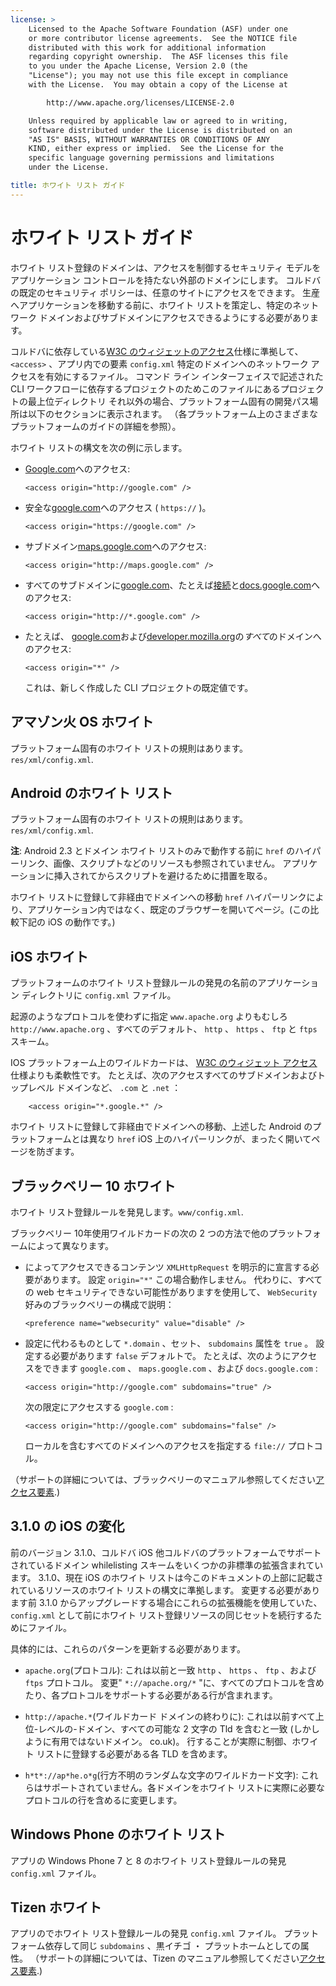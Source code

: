 ```yaml
---
license: >
    Licensed to the Apache Software Foundation (ASF) under one
    or more contributor license agreements.  See the NOTICE file
    distributed with this work for additional information
    regarding copyright ownership.  The ASF licenses this file
    to you under the Apache License, Version 2.0 (the
    "License"); you may not use this file except in compliance
    with the License.  You may obtain a copy of the License at

        http://www.apache.org/licenses/LICENSE-2.0

    Unless required by applicable law or agreed to in writing,
    software distributed under the License is distributed on an
    "AS IS" BASIS, WITHOUT WARRANTIES OR CONDITIONS OF ANY
    KIND, either express or implied.  See the License for the
    specific language governing permissions and limitations
    under the License.

title: ホワイト リスト ガイド
---
```


# ホワイト リスト ガイド

ホワイト リスト登録のドメインは、アクセスを制御するセキュリティ モデルをアプリケーション コントロールを持たない外部のドメインにします。 コルドバの既定のセキュリティ ポリシーは、任意のサイトにアクセスをできます。 生産へアプリケーションを移動する前に、ホワイト リストを策定し、特定のネットワーク ドメインおよびサブドメインにアクセスできるようにする必要があります。

コルドバに依存している[W3C のウィジェットのアクセス][1]仕様に準拠して、 `<access>` 、アプリ内での要素 `config.xml` 特定のドメインへのネットワーク アクセスを有効にするファイル。 コマンド ライン インターフェイスで記述された CLI ワークフローに依存するプロジェクトのためこのファイルにあるプロジェクトの最上位ディレクトリ それ以外の場合、プラットフォーム固有の開発パス場所は以下のセクションに表示されます。 （各プラットフォーム上のさまざまなプラットフォームのガイドの詳細を参照）。

 [1]: http://www.w3.org/TR/widgets-access/

ホワイト リストの構文を次の例に示します。

*   [Google.com][2]へのアクセス:
    
        <access origin="http://google.com" />
        

*   安全な[google.com][3]へのアクセス ( `https://` )。
    
        <access origin="https://google.com" />
        

*   サブドメイン[maps.google.com][4]へのアクセス:
    
        <access origin="http://maps.google.com" />
        

*   すべてのサブドメインに[google.com][2]、たとえば[接続][5]と[docs.google.com][6]へのアクセス:
    
        <access origin="http://*.google.com" />
        

*   たとえば、 [google.com][2]および[developer.mozilla.org][7]の*すべて*のドメインへのアクセス:
    
        <access origin="*" />
        
    
    これは、新しく作成した CLI プロジェクトの既定値です。

 [2]: http://google.com
 [3]: https://google.com
 [4]: http://maps.google.com
 [5]: http://mail.google.com
 [6]: http://docs.google.com
 [7]: http://developer.mozilla.org

## アマゾン火 OS ホワイト

プラットフォーム固有のホワイト リストの規則はあります。`res/xml/config.xml`.

## Android のホワイト リスト

プラットフォーム固有のホワイト リストの規則はあります。`res/xml/config.xml`.

**注**: Android 2.3 とドメイン ホワイト リストのみで動作する前に `href` のハイパーリンク、画像、スクリプトなどのリソースも参照されていません。 アプリケーションに挿入されてからスクリプトを避けるために措置を取る。

ホワイト リストに登録して非経由でドメインへの移動 `href` ハイパーリンクにより、アプリケーション内ではなく、既定のブラウザーを開いてページ。(この比較下記の iOS の動作です。)

## iOS ホワイト

プラットフォームのホワイト リスト登録ルールの発見の名前のアプリケーション ディレクトリに `config.xml` ファイル。

起源のようなプロトコルを使わずに指定 `www.apache.org` よりもむしろ `http://www.apache.org` 、すべてのデフォルト、 `http` 、 `https` 、 `ftp` と `ftps` スキーム。

IOS プラットフォーム上のワイルドカードは、 [W3C のウィジェット アクセス][1]仕様よりも柔軟性です。 たとえば、次のアクセスすべてのサブドメインおよびトップレベル ドメインなど、 `.com` と `.net` ：

        <access origin="*.google.*" />
    

ホワイト リストに登録して非経由でドメインへの移動、上述した Android のプラットフォームとは異なり `href` iOS 上のハイパーリンクが、まったく開いてページを防ぎます。

## ブラックベリー 10 ホワイト

ホワイト リスト登録ルールを発見します。`www/config.xml`.

ブラックベリー 10年使用ワイルドカードの次の 2 つの方法で他のプラットフォームによって異なります。

*   によってアクセスできるコンテンツ `XMLHttpRequest` を明示的に宣言する必要があります。 設定 `origin="*"` この場合動作しません。 代わりに、すべての web セキュリティできない可能性がありますを使用して、 `WebSecurity` 好みのブラックベリーの構成で説明：
    
        <preference name="websecurity" value="disable" />
        

*   設定に代わるものとして `*.domain` 、セット、 `subdomains` 属性を `true` 。 設定する必要があります `false` デフォルトで。 たとえば、次のようにアクセスをできます `google.com` 、 `maps.google.com` 、および `docs.google.com` :
    
        <access origin="http://google.com" subdomains="true" />
        
    
    次の限定にアクセスする `google.com` :
    
        <access origin="http://google.com" subdomains="false" />
        
    
    ローカルを含むすべてのドメインへのアクセスを指定する `file://` プロトコル。
    
    <access origin="*" subdomains="true" />

（サポートの詳細については、ブラックベリーのマニュアル参照してください[アクセス要素][8].)

 [8]: https://developer.blackberry.com/html5/documentation/ww_developing/Access_element_834677_11.html

## 3.1.0 の iOS の変化

前のバージョン 3.1.0、コルドバ iOS 他コルドバのプラットフォームでサポートされているドメイン whilelisting スキームをいくつかの非標準の拡張含まれています。 3.1.0、現在 iOS のホワイト リストは今このドキュメントの上部に記載されているリソースのホワイト リストの構文に準拠します。 変更する必要があります前 3.1.0 からアップグレードする場合にこれらの拡張機能を使用していた、 `config.xml` として前にホワイト リスト登録リソースの同じセットを続行するためにファイル。

具体的には、これらのパターンを更新する必要があります。

*   `apache.org`(プロトコル): これは以前と一致 `http` 、 `https` 、 `ftp` 、および `ftps` プロトコル。 変更" `*://apache.org/*` "に、すべてのプロトコルを含めたり、各プロトコルをサポートする必要がある行が含まれます。

*   `http://apache.*`(ワイルドカード ドメインの終わりに): これは以前すべて上位-レベルの-ドメイン、すべての可能な 2 文字の Tld を含むと一致 (しかしように有用ではないドメイン。 co.uk)。 行することが実際に制御、ホワイト リストに登録する必要がある各 TLD を含めます。

*   `h*t*://ap*he.o*g`(行方不明のランダムな文字のワイルドカード文字): これらはサポートされていません。各ドメインをホワイト リストに実際に必要なプロトコルの行を含めるに変更します。

## Windows Phone のホワイト リスト

アプリの Windows Phone 7 と 8 のホワイト リスト登録ルールの発見 `config.xml` ファイル。

## Tizen ホワイト

アプリのでホワイト リスト登録ルールの発見 `config.xml` ファイル。 プラットフォーム依存して同じ `subdomains` 、黒イチゴ ・ プラットホームとしての属性。 （サポートの詳細については、Tizen のマニュアル参照してください[アクセス要素][9].)

 [9]: https://developer.tizen.org/help/index.jsp?topic=%2Forg.tizen.web.appprogramming%2Fhtml%2Fide_sdk_tools%2Fconfig_editor_w3celements.htm